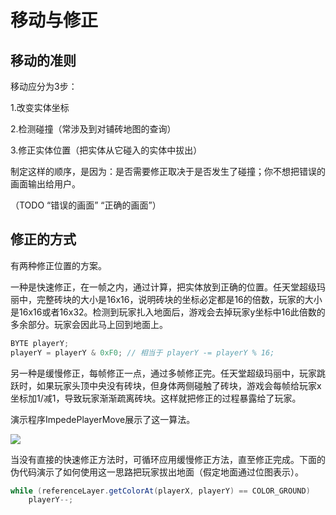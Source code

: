 # 移动与修正

## 移动的准则

移动应分为3步：

1.改变实体坐标

2.检测碰撞（常涉及到对铺砖地图的查询）

3.修正实体位置（把实体从它碰入的实体中拔出）

制定这样的顺序，是因为：是否需要修正取决于是否发生了碰撞；你不想把错误的画面输出给用户。

（TODO “错误的画面” “正确的画面”）

## 修正的方式

有两种修正位置的方案。

一种是快速修正，在一帧之内，通过计算，把实体放到正确的位置。任天堂超级玛丽中，完整砖块的大小是16x16，说明砖块的坐标必定都是16的倍数，玩家的大小是16x16或者16x32。检测到玩家扎入地面后，游戏会去掉玩家y坐标中16此倍数的多余部分。玩家会因此马上回到地面上。

```cpp
BYTE playerY;
playerY = playerY & 0xF0; // 相当于 playerY -= playerY % 16;
```

另一种是缓慢修正，每帧修正一点，通过多帧修正完。任天堂超级玛丽中，玩家跳跃时，如果玩家头顶中央没有砖块，但身体两侧碰触了砖块，游戏会每帧给玩家x坐标加1/减1，导致玩家渐渐疏离砖块。这样就把修正的过程暴露给了玩家。

演示程序ImpedePlayerMove展示了这一算法。

![](images/impede.gif)

当没有直接的快速修正方法时，可循环应用缓慢修正方法，直至修正完成。下面的伪代码演示了如何使用这一思路把玩家拔出地面（假定地面通过位图表示）。

```java
while (referenceLayer.getColorAt(playerX, playerY) == COLOR_GROUND)
    playerY--;
```
